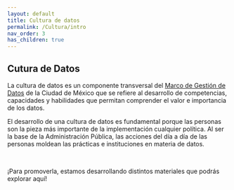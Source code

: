 ```yaml
---
layout: default
title: Cultura de datos
permalink: /Cultura/intro
nav_order: 3
has_children: true
---
```

<div class="nonfooter text-justify ">

<h2>Cutura de Datos</h2>

<p>La cultura de datos es un componente transversal del <a href="http://https://gobcdmx.github.io/politicadedatos/marco_legal">Marco de Gestión de Datos</a>  de la Ciudad de México  que se refiere al desarrollo de competencias, capacidades y habilidades que permitan comprender el valor e importancia de los datos.</p>

<p>
El desarrollo de una cultura de datos es fundamental porque las personas son la pieza más importante de la implementación cualquier política. Al ser la base de la Administración Pública, las acciones del día a día de las personas moldean las prácticas e instituciones en materia de datos.
</p> <br>

¡Para promoverla, estamos desarrollando distintos materiales que podrás explorar aquí!

</div>
